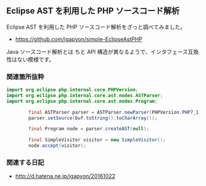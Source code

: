 ## Eclipse AST を利用した PHP ソースコード解析

Eclipse AST を利用した PHP ソースコード解析をざっと調べてみました。

* https://github.com/igapyon/simple-EclipseAstPHP


Java ソースコード解析とは ちと API 構造が異なるようで、インタフェース互換性はない模様です。


### 関連箇所抜粋


```java
import org.eclipse.php.internal.core.PHPVersion;
import org.eclipse.php.internal.core.ast.nodes.ASTParser;
import org.eclipse.php.internal.core.ast.nodes.Program;

		final ASTParser parser = ASTParser.newParser(PHPVersion.PHP7_1);
		parser.setSource(buf.toString().toCharArray());

		final Program node = parser.createAST(null);

		final SimpleVisitor visitor = new SimpleVisitor();
		node.accept(visitor);
```



### 関連する日記


* http://d.hatena.ne.jp/igapyon/20161022


